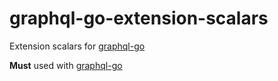 # graphql-go-extension-scalars
Extension scalars for [graphql-go](https://github.com/graph-gophers/graphql-go)

**Must** used with [graphql-go](https://github.com/graph-gophers/graphql-go)
